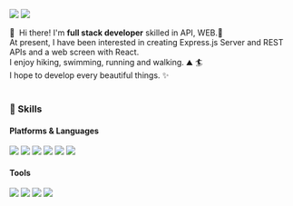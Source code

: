 <p>
  <a href="https://www.instagram.com/parkjjiiwoong/" target="_blank"><img src="https://img.shields.io/badge/Parkjjiiwoong-0A66C2?style=flat-square&logo=Instagram&logoColor=white"/></a>
  <a href="mailto:dkfxldptm1@gmail.com" target="_blank"><img src="https://img.shields.io/badge/dkfxldptm1@gmail.com-EA4335?style=flat-square&logo=Gmail&logoColor=white"/></a>
</p>
<p>
  👋&nbsp; Hi there! I'm <b>full stack developer</b> skilled in API, WEB.🚀<br/>
  At present, I have been interested in creating Express.js Server and REST APIs and a web screen with React.<br/>
  I enjoy hiking, swimming, running and walking. ⛰ 🏄<br/>
  I hope to develop every beautiful things. ✨ <br/><br/>
</p>

### 💪 Skills
#### Platforms & Languages
<p>
  <img src="https://img.shields.io/badge/JavaScript-yellow?style=flat-square&logo=JavaScript&logoColor=black"/>
  <img src="https://img.shields.io/badge/HTML-4695EB?style=flat-square&logo=HTML&logoColor=white"/>
  <img src="https://img.shields.io/badge/CSS-61DAFB?style=flat-square&logo=CSS&logoColor=white"/>
  <img src="https://img.shields.io/badge/React-61DAFB?style=flat-square&logo=React&logoColor=black"/>
  <img src="https://img.shields.io/badge/Node.js-02569B?style=flat-square&logo=Node.js&logoColor=white"/>
  <img src="https://img.shields.io/badge/MongoDB-02569B?style=flat-square&logo=MongoDB&logoColor=white"/>
</p>

#### Tools
<p>
  <img src="https://img.shields.io/badge/Git-orange?style=flat-square&logo=Git&logoColor=white"/>
  <img src="https://img.shields.io/badge/VSC-blue?style=flat-square&logo=VSC&logoColor=white"/>
  <img src="https://img.shields.io/badge/IntelliJ-purple?style=flat-square&logo=IntelliJ&logoColor=white"/>
  <img src="https://img.shields.io/badge/Firebase-yellow?style=flat-square&logo=Firebase&logoColor=black"/>
  
</p>
